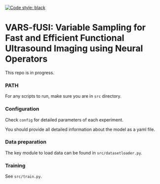 [![Code style: black](https://img.shields.io/badge/code%20style-black-000000.svg)](https://github.com/ambv/black)


# VARS-fUSI: Variable Sampling for Fast and Efficient Functional Ultrasound Imaging using Neural Operators

This repo is in progress.

### PATH

For any scripts to run, make sure you are in `src` directory.

### Configuration

Check `config` for detailed parameters of each experiment.

You should provide all detailed information about the model as a yaml file.

### Data preparation

The key module to load data can be found in `src/datasetloader.py`.

### Training

See `src/train.py`.






